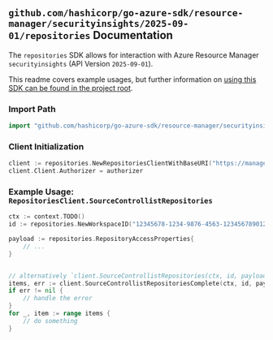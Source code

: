 
## `github.com/hashicorp/go-azure-sdk/resource-manager/securityinsights/2025-09-01/repositories` Documentation

The `repositories` SDK allows for interaction with Azure Resource Manager `securityinsights` (API Version `2025-09-01`).

This readme covers example usages, but further information on [using this SDK can be found in the project root](https://github.com/hashicorp/go-azure-sdk/tree/main/docs).

### Import Path

```go
import "github.com/hashicorp/go-azure-sdk/resource-manager/securityinsights/2025-09-01/repositories"
```


### Client Initialization

```go
client := repositories.NewRepositoriesClientWithBaseURI("https://management.azure.com")
client.Client.Authorizer = authorizer
```


### Example Usage: `RepositoriesClient.SourceControllistRepositories`

```go
ctx := context.TODO()
id := repositories.NewWorkspaceID("12345678-1234-9876-4563-123456789012", "example-resource-group", "workspaceName")

payload := repositories.RepositoryAccessProperties{
	// ...
}


// alternatively `client.SourceControllistRepositories(ctx, id, payload)` can be used to do batched pagination
items, err := client.SourceControllistRepositoriesComplete(ctx, id, payload)
if err != nil {
	// handle the error
}
for _, item := range items {
	// do something
}
```
